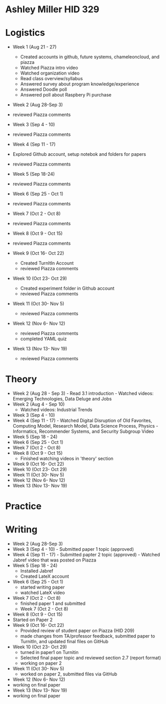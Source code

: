 # Ashley Miller HID 329

# Logistics
 - Week 1 (Aug 21 - 27)
     - Created accounts in github, future systems, chameleoncloud, and piazza
     - Watched Piazza intro video
     - Watched organization video
     - Read class overview/syllabus
     - Answered survey about program knowledge/experience
     - Answered Doodle poll
     - Answered poll about Raspbery Pi purchase
     
 - Week 2 (Aug 28-Sep 3)
  - reviewed Piazza comments
 - Week 3 (Sep 4 - 10)
  - reviewed Piazza comments
 - Week 4 (Sep 11 - 17)
  - Explored Github account, setup notebok and folders for papers 
   - reviewed Piazza comments
 - Week 5 (Sep 18-24)
  - reviewed Piazza comments
 - Week 6 (Sep 25 - Oct 1)
  - reviewed Piazza comments
 - Week 7 (Oct 2 - Oct 8)
  - reviewed Piazza comments
 - Week 8 (Oct 9 - Oct 15)
  - reviewed Piazza comments
 - Week 9 (Oct 16- Oct 22)
    - Created TurnItIn Account
     - reviewed Piazza comments
 - Week 10 (Oct 23- Oct 29)
    - Created experiment folder in Github account
     - reviewed Piazza comments
- Week 11 (Oct 30- Nov 5)
  - reviewed Piazza comments
- Week 12 (Nov 6- Nov 12)
  - reviewed Piazza comments
  - completed YAML quiz
- Week 13 (Nov 13- Nov 19)
  - reviewed Piazza comments

# Theory
 - Week 2 (Aug 28 - Sep 3)
       - Read 3.1 introduction
       - Watched videos: Emerging Technologies, Data Deluge and Jobs 
  - Week 2 (Aug 4 - Sep 10)
       - Watched videos: Industrial Trends
 - Week 3 (Sep 4 - 10)
 - Week 4 (Sep 11 - 17)
       - Watched Digital Disruption of Old Favorites, Computing  Model, Research Model, Data Science Process, Physics - Informatics, Recommender Systems, and Security Subgroup Video
 - Week 5 (Sep 18 - 24)
 - Week 6 (Sep 25 - Oct 1)
 - Week 7 (Oct 2 - Oct 8)
 - Week 8 (Oct 9 - Oct 15)
    - Finished watching videos in 'theory' section 
 - Week 9 (Oct 16- Oct 22)
 - Week 10 (Oct 23- Oct 29)
 - Week 11 (Oct 30- Nov 5)
 - Week 12 (Nov 6- Nov 12)
 - Week 13 (Nov 13- Nov 19)
 

# Practice




# Writing
 - Week 2 (Aug 28-Sep 3)
 - Week 3 (Sep 4 - 10)
       - Submitted paper 1 topic (approved)
 - Week 4 (Sep 11 - 17)
        - Submitted papter 2 topic (approved)
        - Watched Jabref video that was posted on Piazza
 - Week 5 (Sep 18 - 24)
   - Installed Jabref
   - Created LateX account
- Week 6 (Sep 25 - Oct 1)
   - started writing paper
   - watched LateX video
- Week 7 (Oct 2 - Oct 8)
   - finished paper 1 and submitted
    - Week 7 (Oct 2 - Oct 8)
 - Week 8 (Oct 9 - Oct 15)
  - Started on Paper 2
 - Week 9 (Oct 16- Oct 22)
    - Provided review of student paper on Piazza (HID 209)
    - made changes from TA/professor feedback, submitted paper to TurnitIn, and updated final files on GitHub
 - Week 10 (Oct 23- Oct 29)
   - turned in paper1 on Turnitin
   - Selected final paper topic and reviewed section 2.7 (report format)
   - working on paper 2
 - Week 11 (Oct 30- Nov 5)
   - worked on paper 2, submitted files via GitHub
 - Week 12 (Nov 6- Nov 12)
  - working on final paper
 - Week 13 (Nov 13- Nov 19)
  - working on final paper 
 
